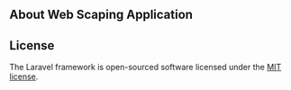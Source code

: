 
## About Web Scaping Application

## License

The Laravel framework is open-sourced software licensed under the [MIT license](https://opensource.org/licenses/MIT).
